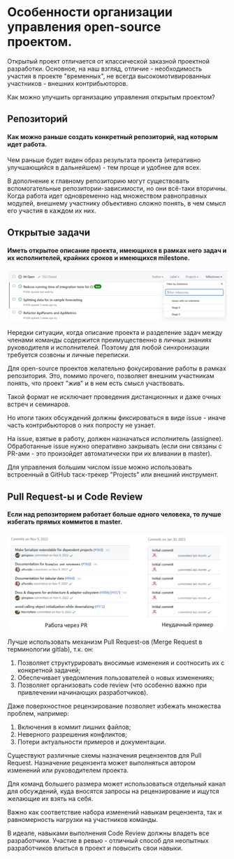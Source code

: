 # Особенности организации управления open-source проектом.

Открытый проект отличается от классической заказной проектной разработки.
Основное, на наш взгляд, отличие - необходимость участия в проекте "временных", 
не всегда высокомотивированных участников - внешних контрибьюторов.

Как можно улучшить организацию управления открытым проектом?

## Репозиторий

#### Как можно раньше создать конкретный репозиторий, над которым идет работа. 

Чем раньше будет виден образ результата проекта (итеративно улучшающийся в дальнейшем) - 
тем проще и удобнее для всех.

В дополнение к главному репозиторию могут существовать вспомогательные репозитории-зависимости, 
но они всё-таки вторичны. 
Когда работа идет одновременно над множеством равноправных модулей, 
внешнему участнику объективно сложно понять, в чем смысл его участия в каждом их них.

## Открытые задачи

#### Иметь открытое описание проекта, имеющихся в рамках него задач и их исполнителей, крайних сроков и имеющихся milestone.

![Пример перечня задач, соотнесенных с этапами проекта](images/issues.png)

Нередки ситуации, когда описание проекта и разделение задач 
между членами команды содержится преимущественно в личных знаниях руководителя и исполнителей. 
Поэтому для любой синхронизации требуется созвоны и личные переписки. 

Для open-source проектов желательно фокусирование работы в рамках репозитория. 
Это, помимо прочего, позволяет внешним участникам понять, что проект "жив" и в нем есть смысл участвовать.

Такой формат не исключает проведения дистанционных и даже очных встреч и семинаров.

Но итоги таких обсуждений должны фиксироваться в виде issue - 
иначе часть контрибьюторов о них попросту не узнает.

На issue, взятые в работу, должен назначаться исполнитель (assignee).
Обработанные issue нужно оперативно закрывать 
(если они связаны с PR-ами - это произойдет автоматически при их вливании в master).

Для управления большим числом issue можно использовать 
встроенный в GitHub таск-трекер "Projects" или внешний инструмент.

## Pull Request-ы и Code Review

#### Если над репозиторием работает больше одного человека, то лучше избегать прямых коммитов в master.

![Примеры различных вариантов историй коммитов](images/prs.png)

Лучше использовать механизм Pull Request-ов (Merge Request в терминологии gitlab), т.к. он:
1) Позволяет структурировать вносимые изменения и соотносить их с конкретной задачей;
2) Обеспечивает уведомления пользователей о новых изменениях;
3) Позволяет организовать code review (что особенно важно при привлечении начинающих разработчиков).

Даже поверхностное рецензирование позволяет избежать множества проблем, например:

1) Включения в коммит лишних файлов;
2) Неверного разрешения конфликтов;
3) Потери актуальности примеров и документации.

Существуют различные схемы назначения рецензентов для Pull Request. 
Назначение рецензента может выполняться автором изменений или руководителем проекта.

Для команд большего размера может использоваться отдельный канал для обсуждений, 
куда вносятся запросы на рецензирование и ищутся желающие их взять на себя.

Важно как соответствие набора изменений навыкам рецензента, 
так и равномерность нагрузки на участников команды. 

В идеале, навыками выполнения Code Review должны владеть все разработчики. 
Участие в ревью - отличный способ для неопытных разработчиков влиться в проект
и повысить свои навыки.